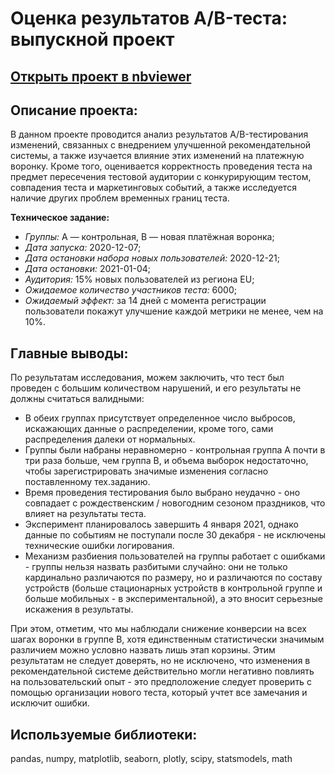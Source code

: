 # Оценка результатов A/B-теста: выпускной проект
## [Открыть проект в nbviewer](https://nbviewer.jupyter.org/github/mr-drozdov/yandex-practicum-projects/blob/main/ab_testing_final_project/ab_testing_final_project.ipynb)
## Описание проекта:

В данном проекте проводится анализ результатов A/B-тестирования изменений, связанных с внедрением улучшенной рекомендательной системы, а также изучается влияние этих изменений на платежную воронку. Кроме того, оценивается корректность проведения теста на предмет пересечения тестовой аудитории с конкурирующим тестом, совпадения теста и маркетинговых событий, а также исследуется наличие других проблем временных границ теста.

**Техническое задание:**

- *Группы:* А — контрольная, B — новая платёжная воронка;
- *Дата запуска:* 2020-12-07;
- *Дата остановки набора новых пользователей:* 2020-12-21;
- *Дата остановки:* 2021-01-04;
- *Аудитория:* 15% новых пользователей из региона EU;
- *Ожидаемое количество участников теста:* 6000;
- *Ожидаемый эффект:* за 14 дней с момента регистрации пользователи покажут улучшение каждой метрики не менее, чем на 10%.

## Главные выводы:

По результатам исследования, можем заключить, что тест был проведен с большим количеством нарушений, и его результаты не должны считаться валидными:

* В обеих группах присутствует определенное число выбросов, искажающих данные о распределении, кроме того, сами распределения далеки от нормальных.
* Группы были набраны неравномерно - контрольная группа A почти в три раза больше, чем группа B, и объема выборок недостаточно, чтобы зарегистрировать значимые изменения согласно поставленному тех.заданию.
* Время проведения тестирования было выбрано неудачно - оно совпадает с рождественским / новогодним сезоном праздников, что влияет на результаты теста.
* Эксперимент планировалось завершить 4 января 2021, однако данные по событиям не поступали после 30 декабря - не исключены технические ошибки логирования.
* Механизм разбиения пользователей на группы работает с ошибками - группы нельзя назвать разбитыми случайно: они не только кардинально различаются по размеру, но и различаются по составу устройств (больше стационарных устройств в контрольной группе и больше мобильных - в экспериментальной), а это вносит серьезные искажения в результаты.

При этом, отметим, что мы наблюдали снижение конверсии на всех шагах воронки в группе B, хотя единственным статистически значимым различием можно условно назвать лишь этап корзины. Этим результатам не следует доверять, но не исключено, что изменения в рекомендательной системе действительно могли негативно повлиять на пользовательский опыт - это предположение следует проверить с помощью организации нового теста, который учтет все замечания и исключит ошибки.

## Используемые библиотеки:
pandas, numpy, matplotlib, seaborn, plotly, scipy, statsmodels, math
